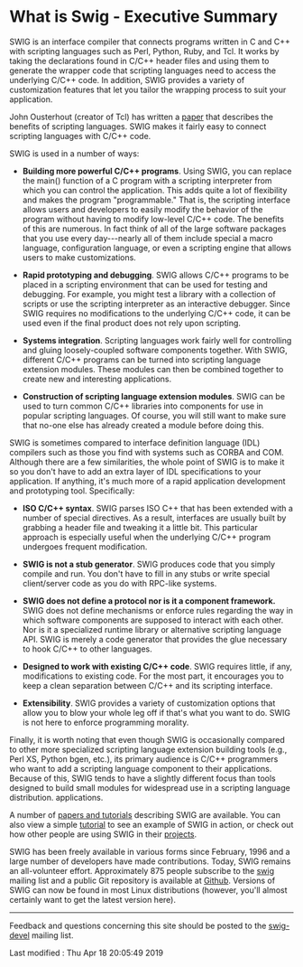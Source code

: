 # What is Swig - Executive Summary

SWIG is an interface compiler that connects programs written in C and
C++ with scripting languages such as Perl, Python, Ruby, and Tcl. It
works by taking the declarations found in C/C++ header files and using
them to generate the wrapper code that scripting languages need to
access the underlying C/C++ code. In addition, SWIG provides a variety
of customization features that let you tailor the wrapping process to
suit your application.

John Ousterhout (creator of Tcl) has written a
[paper](https://www.tcl.tk/doc/scripting.html) that describes the
benefits of scripting languages. SWIG makes it fairly easy to connect
scripting languages with C/C++ code.

SWIG is used in a number of ways:

-   **Building more powerful C/C++ programs**. Using SWIG, you can
    replace the main() function of a C program with a scripting
    interpreter from which you can control the application. This adds
    quite a lot of flexibility and makes the program \"programmable.\"
    That is, the scripting interface allows users and developers to
    easily modify the behavior of the program without having to modify
    low-level C/C++ code. The benefits of this are numerous. In fact
    think of all of the large software packages that you use every
    day\-\--nearly all of them include special a macro language,
    configuration language, or even a scripting engine that allows users
    to make customizations.

-   **Rapid prototyping and debugging**. SWIG allows C/C++ programs to
    be placed in a scripting environment that can be used for testing
    and debugging. For example, you might test a library with a
    collection of scripts or use the scripting interpreter as an
    interactive debugger. Since SWIG requires no modifications to the
    underlying C/C++ code, it can be used even if the final product does
    not rely upon scripting.

-   **Systems integration**. Scripting languages work fairly well for
    controlling and gluing loosely-coupled software components together.
    With SWIG, different C/C++ programs can be turned into scripting
    language extension modules. These modules can then be combined
    together to create new and interesting applications.

-   **Construction of scripting language extension modules**. SWIG can
    be used to turn common C/C++ libraries into components for use in
    popular scripting languages. Of course, you will still want to make
    sure that no-one else has already created a module before doing
    this.

SWIG is sometimes compared to interface definition language (IDL)
compilers such as those you find with systems such as CORBA and COM.
Although there are a few similarities, the whole point of SWIG is to
make it so you don\'t have to add an extra layer of IDL specifications
to your application. If anything, it\'s much more of a rapid application
development and prototyping tool. Specifically:

-   **ISO C/C++ syntax**. SWIG parses ISO C++ that has been extended
    with a number of special directives. As a result, interfaces are
    usually built by grabbing a header file and tweaking it a little
    bit. This particular approach is especially useful when the
    underlying C/C++ program undergoes frequent modification.

-   **SWIG is not a stub generator**. SWIG produces code that you simply
    compile and run. You don\'t have to fill in any stubs or write
    special client/server code as you do with RPC-like systems.

-   **SWIG does not define a protocol nor is it a component framework.**
    SWIG does not define mechanisms or enforce rules regarding the way
    in which software components are supposed to interact with each
    other. Nor is it a specialized runtime library or alternative
    scripting language API. SWIG is merely a code generator that
    provides the glue necessary to hook C/C++ to other languages.

-   **Designed to work with existing C/C++ code**. SWIG requires little,
    if any, modifications to existing code. For the most part, it
    encourages you to keep a clean separation between C/C++ and its
    scripting interface.

-   **Extensibility**. SWIG provides a variety of customization options
    that allow you to blow your whole leg off if that\'s what you want
    to do. SWIG is not here to enforce programming morality.

Finally, it is worth noting that even though SWIG is occasionally
compared to other more specialized scripting language extension building
tools (e.g., Perl XS, Python bgen, etc.), its primary audience is C/C++
programmers who want to add a scripting language component to their
applications. Because of this, SWIG tends to have a slightly different
focus than tools designed to build small modules for widespread use in a
scripting language distribution. applications.

A number of [papers and tutorials](doc.html) describing SWIG are
available. You can also view a simple [tutorial](tutorial.html) to see
an example of SWIG in action, or check out how other people are using
SWIG in their [projects](projects.html).

SWIG has been freely available in various forms since February, 1996 and
a large number of developers have made contributions. Today, SWIG
remains an all-volunteer effort. Approximately 875 people subscribe to
the [swig](mail.html) mailing list and a public Git repository is
available at [Github](https://github.com/swig/swig). Versions of SWIG
can now be found in most Linux distributions (however, you\'ll almost
certainly want to get the latest version here).

------------------------------------------------------------------------

Feedback and questions concerning this site should be posted to the
[swig-devel](mail.html) mailing list.

Last modified : Thu Apr 18 20:05:49 2019
